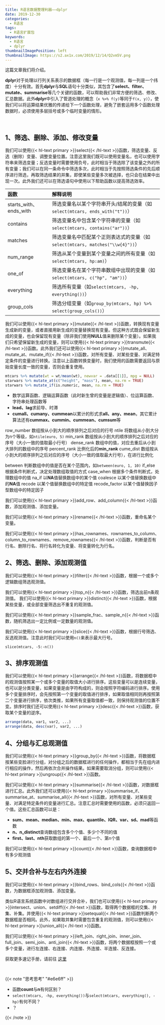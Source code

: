 ```yaml
---
title: R语言数据整理利器——dplyr
date: 2019-12-30
categories:
  - R语言
tags:
  - R语言扩展包
keywords:
  - R语言
  - dplyr
thumbnailImagePosition: left
thumbnailImage: https://s2.ax1x.com/2019/12/14/Q2vm5V.png
---
```


这篇文章我们将介绍。

<!--more-->

<!-- toc -->

**dplyr**对于处理以行列关系表示的数据框（每一行是一个观测值，每一列是一个纬度）十分有效。首先**dplyr**与**SQL**语句十分类似，其包含了**select、filter、mutate、summarise**等几个关键的函数，可以帮助我们非常方便的筛选、修改、汇总数据。此外**dplyr**中引入了管道处理的概念（`x %>% f(y)`等同于`f(x, y)`），使我们可以将运算结果优雅的传递给下一个函数处理，避免了嵌套运用多个函数处理数据时，必须使用多层括号或多个临时变量的情形。

<br>

## 1、筛选、删除、添加、修改变量

我们可以使用{{< hl-text primary >}}select{{< /hl-text >}}函数，筛选变量、反选（删除）变量、调整变量位置。注意这里我们既可以使用变量名，也可以使用字符串来筛选变量；反选变量时需要使用负号，此时相当于筛选除了该变量之外的所有变量；我们可以在同一条命令中筛选多次，此时相当于先按照筛选条件的先后顺序进行筛选，再取筛选结果的并集，即使某些变量多次被选择，也只会在结果中出现一次。此外我们还可以在筛选语句中使用以下帮助函数以提高筛选效率。

| 函数                     | 解释说明                                                      
|:-------------------------|:-----------------------------------------------------------------
| starts_with、 ends_with  | 筛选变量名以某个字符串开头/结尾的变量（如`select(mtcars, ends_with("t"))`）
| contains                 | 筛选变量名中包含某个字符串的变量（如`select(mtcars, contains("ar"))`）
| matches                  | 筛选变量名中匹配某个正则表达式的变量（如`select(mtcars, matches("\\w{4}"))`）
| num_range                | 筛选从某个变量到某个变量之间的所有变量（如`select(mtcars, hp:am)`）
| one_of                   | 筛选变量名在某个字符串数组中出现的变量（如`select(mtcars, c("hp", "am"))`）
| everything               | 筛选所有变量（如`select(mtcars, -hp, everything())`）
| group_cols               | 筛选分组变量（如`group_by(mtcars, hp) %>% select(group_cols())`）

我们可以使用{{< hl-text primary >}}mutate{{< /hl-text >}}函数，转换现有变量生成新的变量，或者直接用新生成的变量替换现有变量。但这种方式既会保留新生成的变量，也会保留现有变量（除非我们使用**NULL**值来删除某个变量）。如果我们只希望保留新生成的变量，则可以使用{{< hl-text primary >}}transmute{{< /hl-text >}}函数。此外我们还可以使用{{< hl-text primary >}}mutate_all、mutate_at、mutate_if{{< /hl-text >}}函数，对所有变量、对某些变量、对满足特定条件的变量进行转换。注意以上函数转换变量时，我们使用的函数需要返回与原始变量长度一致的变量，否则会重复使用。

```R
mtcars %>% mutate(wt = wt/mean(wt), newvar = .data[[1]], mpg = NULL)
starwars %>% mutate_at(c("height", "mass"), mean, na.rm = TRUE)
starwars %>% mutate_if(is.numeric, mean, na.rm = TRUE)
```

- 数学运算函数、逻辑运算函数（此时新生曾的变量是逻辑值）、位运算函数、字符串处理函数等
- **lead、lag**求前导、时滞
- **cumall、cumany、cummean**以累计的形式求**all、any、mean**，其它累计算法还有**cummax、cummin、cummean、cumsum**等

row_number      数组按从小到大的顺序排列之后对应的行号
ntile           将数组从小到大分为n个等级，如`ntile(euro, 5)`
min_rank        数组按从小到大的顺序排列之后对应的序号（大小一致的值取最小行号）
dense_rank      数组中的值，对应去重后从小到大排列的数组中的序号
percent_rank    比例化后的**min_rank**
cume_dist       数组按从小到大的顺序排列之后对应的序号（大小一致的值取最大行号），在进行比例化

between         判断数组中的值是否在某个范围内，如`between(euro, 1, 10)`
if_else         根据条件判断式，决定处理数组取值的方式
case_when       根据多个条件判断式，处理数组中的值
na_if           以**NA**值替换数组中的某个值
coalesce        以某个值替换数组中的**NA**值
recode          以某个值替换数组中的特定值
recode_factor   以某个值替换因子型数组中的特定因子


我们可以使用{{< hl-text primary >}}add_row、add_column{{< /hl-text >}}函数，添加观测值、添加变量。

我们可以使用{{< hl-text primary >}}rename{{< /hl-text >}}函数，重命名某个变量。

我们可以使用{{< hl-text primary >}}has_rownames、rownames_to_column、column_to_rownames、remove_rownames{{< /hl-text >}}函数，判断是否有行名、删除行名、将行名转化为变量、将变量转化为行名。



## 2、筛选、删除、添加观测值

我们可以使用{{< hl-text primary >}}filter{{< /hl-text >}}函数，根据一个或多个逻辑数组筛选观测值。

我们可以使用{{< hl-text primary >}}top_n{{< /hl-text >}}函数，筛选出前n条观测值。
我们可以使用{{< hl-text primary >}}distinct{{< /hl-text >}}函数，根据某些变量，或全部变量筛选出不重复的观测值。

我们可以使用{{< hl-text primary >}}sample_frac、sample_n{{< /hl-text >}}函数，随机筛选出一定比例或一定数量的观测值。

我们可以使用{{< hl-text primary >}}slice{{< /hl-text >}}函数，根据行号筛选、反选观测值。注意此时我们可以使用`n()`来表示最大行号。

```
slice(mtcars, -5:-n())
```

## 3、排序观测值

我们可以使用{{< hl-text primary >}}arrange{{< /hl-text >}}函数，将数据框中的观测值按照某一个或多个变量的取值大小进行排序。这些变量可以是连续变量，也可以是分类变量，如果变量是由字符构成的，则会按照字符编码进行排序。使用多个变量排序时，会先按照第一个变量的取值进行排序，如果取值相同则再按照第二个变量进行排序，依次类推，如果所有变量取值都一致，则保持观测值的位置不变。排序时我们还可以使用{{< hl-text primary >}}desc{{< /hl-text >}}函数，获取某个变量的逆序。

```R
arrange(data, var1, var2, ...)
arrange(data, desc(var), var2, ...)
```

## 4、分组与汇总观测值

我们可以使用{{< hl-text primary >}}group_by{{< /hl-text >}}函数，将数据框按某些变脸进行分组，对分组之后的数据框进行的任何操作，都相当于先在组内进行相应的操作，然后再依次合并操作结果。如果需要取消分组，则可以使用{{< hl-text primary >}}ungroup{{< /hl-text >}}函数。

我们可以使用{{< hl-text primary >}}summarise{{< /hl-text >}}函数，对数据框进行汇总。此外我们还可以使用{{< hl-text primary >}}summarise_if、summarise_at、summarise_all{{< /hl-text >}}函数，对所有变量、对某些变量、对满足特定条件的变量进行汇总。注意汇总时需要使用的函数，必须只返回一个值。这些汇总函数可以是：

- **sum、mean、median、min、max、quantile、IQR、var、sd、mad**等函数
- **n、n_distinct**查询数组包含多个个值、多少个不同的值
- **first、last、nth**获取数组的第一个、最后一个、第n个值

我们可以使用{{< hl-text primary >}}count{{< /hl-text >}}函数，查询数据框中有多少观测值



## 5、交并合补与左右内外连接

我们可以使用{{< hl-text primary >}}bind_rows、bind_cols{{< /hl-text >}}函数，为数据框添加观测值、添加变量。

类似R语言系统函数中对数组进行交并合补，我们也可以使用{{< hl-text primary >}}intersect、union、setdiff{{< /hl-text >}}函数，取得两个数据框的交集、并集、补集。并使用{{< hl-text primary >}}setequal{{< /hl-text >}}函数判断两个数据框是否相同。此外，如果取并集时需要包含重复的观测值，则可以使用{{< hl-text primary >}}union_all{{< /hl-text >}}函数。

我们可以使用{{< hl-text primary >}}left_join、right_join、inner_join、full_join、semi_join、anti_join{{< /hl-text >}}函数，将两个数据框按照一个或多个变量，进行左连接、右连接、内连接、外连接、半连接、反连接。


获取更多速记手册，请前往 [这里](https://rstudio.com/resources/cheatsheets/)

<br>

{{< note "思考思考" "#e6e6ff" >}}
- 函数**count**与**n**有何区别？
- `select(mtcars, -hp, everything())`与`select(mtcars, everything(), -hp)`有何不同？
- ？

{{< /note >}}

<br>
